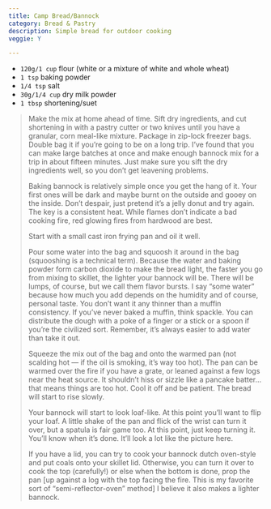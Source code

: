 ```yaml
---
title: Camp Bread/Bannock 
category: Bread & Pastry
description: Simple bread for outdoor cooking
veggie: Y

--- 
```

* `120g/1 cup` flour (white or a mixture of white and whole wheat)
* `1 tsp` baking powder
* `1/4 tsp` salt
* `30g/1/4 cup` dry milk powder
* `1 tbsp` shortening/suet
 
> Make the mix at home ahead of time. Sift dry ingredients, and cut shortening in with a pastry cutter or two knives until you have a granular, corn meal-like mixture. Package in zip-lock freezer bags. Double bag it if you’re going to be on a long trip. I’ve found that you can make large batches at once and make enough bannock mix for a trip in about fifteen minutes. Just make sure you sift the dry ingredients well, so you don’t get leavening problems.
>
> Baking bannock is relatively simple once you get the hang of it. Your first ones will be dark and maybe burnt on the outside and gooey on the inside. Don’t despair, just pretend it’s a jelly donut and try again. The key is a consistent heat. While flames don’t indicate a bad cooking fire, red glowing fires from hardwood are best.
>
> Start with a small cast iron frying pan and oil it well.
>
> Pour some water into the bag and squoosh it around in the bag (squooshing is a technical term). Because the water and baking powder form carbon dioxide to make the bread light, the faster you go from mixing to skillet, the lighter your bannock will be. There will be lumps, of course, but we call them flavor bursts. I say “some water” because how much you add depends on the humidity and of course, personal taste. You don’t want it any thinner than a muffin consistency. If you’ve never baked a muffin, think spackle. You can distribute the dough with a poke of a finger or a stick or a spoon if you’re the civilized sort. Remember, it’s always easier to add water than take it out.
>
> Squeeze the mix out of the bag and onto the warmed pan (not scalding hot — if the oil is smoking, it’s way too hot). The pan can be warmed over the fire if you have a grate, or leaned against a few logs near the heat source. It shouldn’t hiss or sizzle like a pancake batter…that means things are too hot. Cool it off and be patient. The bread will start to rise slowly.
>
> Your bannock will start to look loaf-like. At this point you’ll want to flip your loaf. A little shake of the pan and flick of the wrist can turn it over, but a spatula is fair game too. At this point, just keep turning it. You’ll know when it’s done. It’ll look a lot like the picture here.
>
> If you have a lid, you can try to cook your bannock dutch oven-style and put coals onto your skillet lid. Otherwise, you can turn it over to cook the top (carefully!) or else when the bottom is done, prop the pan [up against a log with the top facing the fire. This is my favorite sort of “semi-reflector-oven” method] I believe it also makes a lighter bannock.
